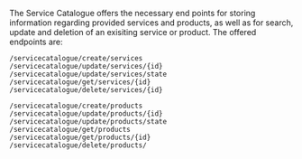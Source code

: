 The Service Catalogue offers the necessary end points for storing information regarding provided services and products, as well as for search, update and deletion of an exisiting service or product. The offered endpoints are:

```
/servicecatalogue/create/services 
/servicecatalogue/update/services/{id} 
/servicecatalogue/update/services/state 
/servicecatalogue/get/services/{id} 
/servicecatalogue/delete/services/{id} 

/servicecatalogue/create/products 
/servicecatalogue/update/products/{id} 
/servicecatalogue/update/products/state 
/servicecatalogue/get/products  
/servicecatalogue/get/products/{id} 
/servicecatalogue/delete/products/
